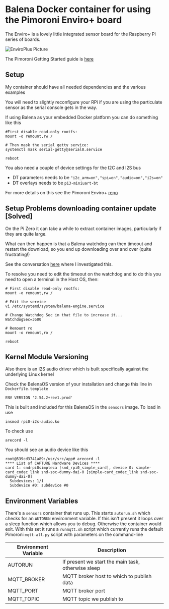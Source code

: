 
# Balena Docker container for using the Pimoroni Enviro+ board

The Enviro+ is a lovely little integrated sensor board for the Raspberry Pi series of boards.

![EnviroPlus Picture](https://i.ibb.co/W31YvWr/image.png)

The Pimoroni Getting Started guide is [here](https://learn.pimoroni.com/tutorial/sandyj/getting-started-with-enviro-plus)

## Setup

My container  should have all needed dependencies and the various examples

You will need to slightly reconfigure your RPi if you are using the particulate sensor as the serial console gets in the way.

If using Balena as your embedded Docker platform you can do something like this

```
#First disable read-only rootfs:
mount -o remount,rw /

# Then mask the serial getty service:
systemctl mask serial-getty@serial0.service

reboot
```

You also need a couple of device settings for the I2C and I2S bus

- DT parameters needs to be `"i2c_arm=on","spi=on","audio=on","i2s=on"`
- DT overlays needs to be `pi3-miniuart-bt`

For more details on this see the Pimoroni Enviro+ [repo](https://github.com/pimoroni/enviroplus-python)

## Setup Problems downloading container update [Solved]

On the Pi Zero it can take a while to extract container images, particularly if they are quite large.

What can then happen is that a Balena watchdog can then timeout and restart the download, so you end up downloading over and over (quite frustrating!)

See the conversation [here](https://forums.balena.io/t/persistent-failed-to-download-image-due-to-connect-econnrefused-var-run-balena-engine-sock-error/114001/57) where I investigated this.

To resolve you need to edit the timeout on the watchdog and to do this you need to open a terminal in the Host OS, then:

```
# First disable read-only rootfs:
mount -o remount,rw /

# Edit the service
vi /etc/systemd/system/balena-engine.service

# Change Watchdog Sec in that file to increase it...
WatchdogSec=3600

# Remount ro
mount -o remount,ro /

reboot
```

## Kernel Module Versioning

Also there is an I2S audio driver which is built specifically against the underlying Linux kernel

Check the BelenaOS version of your installation and change this line in `Dockerfile.template`

`ENV VERSION '2.54.2+rev1.prod'`

This is built and included for this BalenaOS in the `sensors` image. To load in use

```
insmod rpi0-i2s-audio.ko
```

To check use

```
arecord -l
```

You should see an audio device like this

```
root@539cd3741a89:/usr/src/app# arecord -l
**** List of CAPTURE Hardware Devices ****
card 1: sndrpi0simpleca [snd_rpi0_simple_card], device 0: simple-card_codec_link snd-soc-dummy-dai-0 [simple-card_codec_link snd-soc-dummy-dai-0]
  Subdevices: 1/1
  Subdevice #0: subdevice #0
```

## Environment Variables

There's a `sensors` container that runs up. This starts `autorun.sh` which checks for an `AUTORUN` environment variable. If this isn't present it loops over a sleep function which allows you to debug. Otherwise the container would exit. With this set it runs a `runmqtt.sh` script which currently runs the default Pimoroni `mqtt-all.py` script with parameters on the command-line

| Environment Variable | Description |
| -------------------- | ----------- |
| AUTORUN              | If present we start the main task, otherwise sleep |
| MQTT_BROKER          | MQTT broker host to which to publish data |
| MQTT_PORT            | MQTT broker port |
| MQTT_TOPIC           | MQTT topic we publish to |

